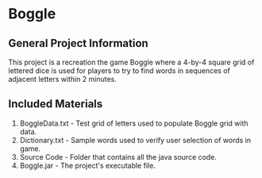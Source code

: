 # Boggle

## General Project Information
This project is a recreation the game Boggle where a 4-by-4 square grid of lettered dice is used for players to try to find words in sequences of adjacent letters within 2 minutes.

## Included Materials
1. BoggleData.txt - Test grid of letters used to populate Boggle grid with data.
2. Dictionary.txt - Sample words used to verify user selection of words in game.
3. Source Code - Folder that contains all the java source code.
4. Boggle.jar - The project's executable file.
